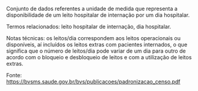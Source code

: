 Conjunto de dados referentes a unidade de medida que representa a disponibilidade de um leito hospitalar de internação por um dia hospitalar. 

Termos relacionados: leito hospitalar de internação, dia hospitalar. 

Notas técnicas: os leitos/dia correspondem aos leitos operacionais ou disponíveis, aí incluídos os leitos extras com pacientes internados, o que significa que o número de leitos/dia pode variar de um dia para outro de acordo com o bloqueio e desbloqueio de leitos e com a utilização de leitos extras. 

Fonte: https://bvsms.saude.gov.br/bvs/publicacoes/padronizacao_censo.pdf
